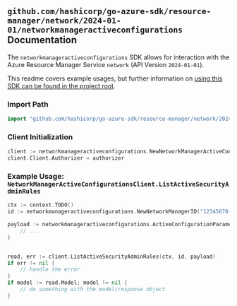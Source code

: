 
## `github.com/hashicorp/go-azure-sdk/resource-manager/network/2024-01-01/networkmanageractiveconfigurations` Documentation

The `networkmanageractiveconfigurations` SDK allows for interaction with the Azure Resource Manager Service `network` (API Version `2024-01-01`).

This readme covers example usages, but further information on [using this SDK can be found in the project root](https://github.com/hashicorp/go-azure-sdk/tree/main/docs).

### Import Path

```go
import "github.com/hashicorp/go-azure-sdk/resource-manager/network/2024-01-01/networkmanageractiveconfigurations"
```


### Client Initialization

```go
client := networkmanageractiveconfigurations.NewNetworkManagerActiveConfigurationsClientWithBaseURI("https://management.azure.com")
client.Client.Authorizer = authorizer
```


### Example Usage: `NetworkManagerActiveConfigurationsClient.ListActiveSecurityAdminRules`

```go
ctx := context.TODO()
id := networkmanageractiveconfigurations.NewNetworkManagerID("12345678-1234-9876-4563-123456789012", "example-resource-group", "networkManagerValue")

payload := networkmanageractiveconfigurations.ActiveConfigurationParameter{
	// ...
}


read, err := client.ListActiveSecurityAdminRules(ctx, id, payload)
if err != nil {
	// handle the error
}
if model := read.Model; model != nil {
	// do something with the model/response object
}
```

